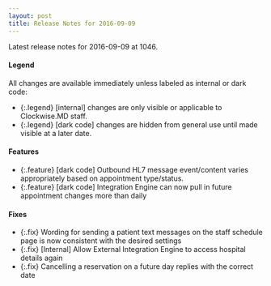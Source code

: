 ```yaml
---
layout: post
title: Release Notes for 2016-09-09
---
```


Latest release notes for 2016-09-09 at 1046.

<div class='legend' markdown='1'>

#### Legend

All changes are available immediately unless labeled as internal or dark code:

- {:.legend} [internal] changes are only visible or applicable to Clockwise.MD staff.
- {:.legend} [dark code] changes are hidden from general use until made visible at a later date.

</div>

<div class='features' markdown='1'>

#### Features

- {:.feature} [dark code] Outbound HL7 message event/content varies appropriately based on appointment type/status.
- {:.feature} [dark code] Integration Engine can now pull in future appointment changes more than daily

</div>

<div class='fixes' markdown='1'>

#### Fixes

- {:.fix} Wording for sending a patient text messages on the staff schedule page is now consistent with the desired settings
- {:.fix} [Internal] Allow External Integration Engine to access hospital details again
- {:.fix} Cancelling a reservation on a future day replies with the correct date

</div>
